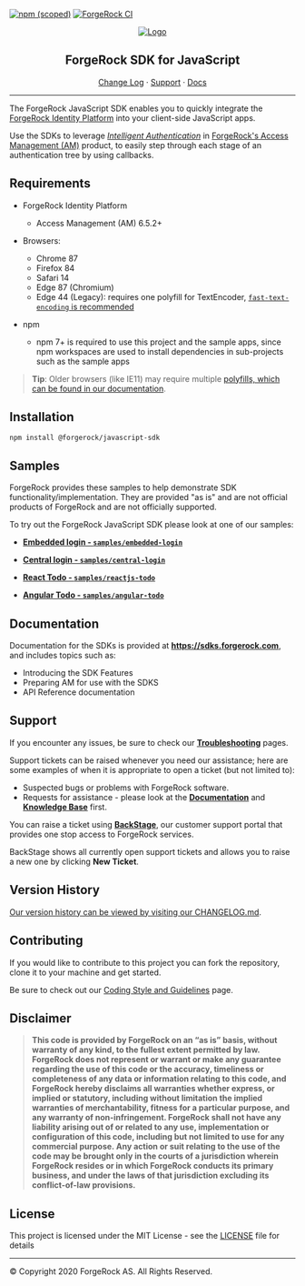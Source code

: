[![npm (scoped)](https://img.shields.io/npm/v/@forgerock/javascript-sdk?color=%23f46200&label=Version&style=flat-square)](CHANGELOG.md)
[![ForgeRock CI](https://github.com/ForgeRock/forgerock-javascript-sdk/actions/workflows/ci.yml/badge.svg)](https://github.com/ForgeRock/forgerock-javascript-sdk/actions/workflows/ci.yml)

<p align="center">
  <a href="https://github.com/ForgeRock">
    <img src="https://www.forgerock.com/themes/custom/forgerock/images/fr-logo-horz-color.svg" alt="Logo">
  </a>
  <h2 align="center">ForgeRock SDK for JavaScript</h2>
  <p align="center">
    <a href="https://github.com/ForgeRock/forgerock-javascript-sdk/blob/master/CHANGELOG.md">Change Log</a>
    ·
    <a href="#support">Support</a>
    ·
    <a href="#documentation" target="_blank">Docs</a>
  </p>
<hr/></p>

The ForgeRock JavaScript SDK enables you to quickly integrate the [ForgeRock Identity Platform](https://www.forgerock.com/digital-identity-and-access-management-platform) into your client-side JavaScript apps.

Use the SDKs to leverage _[Intelligent Authentication](https://www.forgerock.com/platform/access-management/intelligent-authentication)_ in [ForgeRock's Access Management (AM)](https://www.forgerock.com/platform/access-management) product, to easily step through each stage of an authentication tree by using callbacks.

 <!------------------------------------------------------------------------------------------------------------------------------------>
<!-- REQUIREMENTS - Supported AM versions, API versions, any other requirements. -->

## Requirements

- ForgeRock Identity Platform

  - Access Management (AM) 6.5.2+

- Browsers:

  - Chrome 87
  - Firefox 84
  - Safari 14
  - Edge 87 (Chromium)
  - Edge 44 (Legacy): requires one polyfill for TextEncoder, [`fast-text-encoding` is recommended](https://www.npmjs.com/package/fast-text-encoding)

- npm
  - npm 7+ is required to use this project and the sample apps, since npm workspaces are used to install dependencies in sub-projects such as the sample apps

> **Tip**: Older browsers (like IE11) may require multiple [polyfills, which can be found in our documentation](https://sdks.forgerock.com/javascript/polyfills/).

<!------------------------------------------------------------------------------------------------------------------------------------>
<!-- INSTALLATION -->

## Installation

```
npm install @forgerock/javascript-sdk
```

## Samples

ForgeRock provides these samples to help demonstrate SDK functionality/implementation. They are provided "as is" and are not official products of ForgeRock and are not officially supported.

To try out the ForgeRock JavaScript SDK please look at one of our samples:

- [**Embedded login - `samples/embedded-login`**](./samples/embedded-login/README.md)

- [**Central login - `samples/central-login`**](./samples/central-login/README.md)

- [**React Todo - `samples/reactjs-todo`**](./samples/reactjs-todo/README.md)

- [**Angular Todo - `samples/angular-todo`**](./samples/angular-todo/README.md)

<!------------------------------------------------------------------------------------------------------------------------------------>
<!-- DOCS - Link off to the AM-centric documentation at sdks.forgerock.com. -->

## Documentation

Documentation for the SDKs is provided at **<https://sdks.forgerock.com>**, and includes topics such as:

- Introducing the SDK Features
- Preparing AM for use with the SDKS
- API Reference documentation

<!------------------------------------------------------------------------------------------------------------------------------------>
<!-- SUPPORT -->

## Support

If you encounter any issues, be sure to check our **[Troubleshooting](https://backstage.forgerock.com/knowledge/kb/article/a83789945)** pages.

Support tickets can be raised whenever you need our assistance; here are some examples of when it is appropriate to open a ticket (but not limited to):

- Suspected bugs or problems with ForgeRock software.
- Requests for assistance - please look at the **[Documentation](https://sdks.forgerock.com)** and **[Knowledge Base](https://backstage.forgerock.com/knowledge/kb/home/g32324668)** first.

You can raise a ticket using **[BackStage](https://backstage.forgerock.com/support/tickets)**, our customer support portal that provides one stop access to ForgeRock services.

BackStage shows all currently open support tickets and allows you to raise a new one by clicking **New Ticket**.

## Version History

[Our version history can be viewed by visiting our CHANGELOG.md](https://github.com/ForgeRock/forgerock-javascript-sdk/blob/master/CHANGELOG.md).

<!------------------------------------------------------------------------------------------------------------------------------------>
<!-- COLLABORATION -->

## Contributing

If you would like to contribute to this project you can fork the repository, clone it to your machine and get started.

<!-- Note: Found elsewhere, but is Java-only //-->

Be sure to check out our [Coding Style and Guidelines](https://wikis.forgerock.org/confluence/display/devcom/Coding+Style+and+Guidelines) page.

<!------------------------------------------------------------------------------------------------------------------------------------>
<!-- LEGAL -->

## Disclaimer

> **This code is provided by ForgeRock on an “as is” basis, without warranty of any kind, to the fullest extent permitted by law. ForgeRock does not represent or warrant or make any guarantee regarding the use of this code or the accuracy, timeliness or completeness of any data or information relating to this code, and ForgeRock hereby disclaims all warranties whether express, or implied or statutory, including without limitation the implied warranties of merchantability, fitness for a particular purpose, and any warranty of non-infringement. ForgeRock shall not have any liability arising out of or related to any use, implementation or configuration of this code, including but not limited to use for any commercial purpose. Any action or suit relating to the use of the code may be brought only in the courts of a jurisdiction wherein ForgeRock resides or in which ForgeRock conducts its primary business, and under the laws of that jurisdiction excluding its conflict-of-law provisions.**

<!------------------------------------------------------------------------------------------------------------------------------------>
<!-- LICENSE - Links to the MIT LICENSE file in each repo. -->

## License

This project is licensed under the MIT License - see the [LICENSE](LICENSE) file for details

---

&copy; Copyright 2020 ForgeRock AS. All Rights Reserved.

[forgerock-logo]: https://www.forgerock.com/themes/custom/forgerock/images/fr-logo-horz-color.svg 'ForgeRock Logo'
